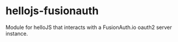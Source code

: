 # hellojs-fusionauth
Module for helloJS that interacts with a FusionAuth.io oauth2 server instance.
